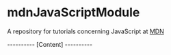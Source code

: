 # mdnJavaScriptModule

A repository for tutorials concerning JavaScript at [MDN](https://developer.mozilla.org/en-US/docs/Learn/JavaScript/First_steps/What_is_JavaScript)

---------- [Content] ----------
